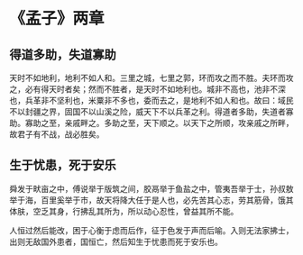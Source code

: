 # 《孟子》两章

## 得道多助，失道寡助

天时不如地利，地利不如人和。三里之城，七里之郭，环而攻之而不胜。夫环而攻之，必有得天时者矣；然而不胜者，是天时不如地利也。城非不高也，池非不深也，兵革非不坚利也，米粟非不多也，委而去之，是地利不如人和也。故曰：域民不以封疆之界，固国不以山溪之险，威天下不以兵革之利。得道者多助，失道者寡助。寡助之至，亲戚畔之。多助之至，天下顺之。以天下之所顺，攻亲戚之所畔，故君子有不战，战必胜矣。

## 生于忧患，死于安乐

舜发于畎亩之中，傅说举于版筑之间，胶鬲举于鱼盐之中，管夷吾举于士，孙叔敖举于海，百里奚举于市，故天将降大任于是人也，必先苦其心志，劳其筋骨，饿其体肤，空乏其身，行拂乱其所为，所以动心忍性，曾益其所不能。

人恒过然后能改，困于心衡于虑而后作，征于色发于声而后喻。入则无法家拂士，出则无敌国外患者，国恒亡，然后知生于忧患而死于安乐也。